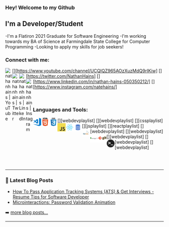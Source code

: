 ### Hey! Welcome to my Github

## I'm a Developer/Student

-I'm a Flatiron 2021 Graduate for Software Engineering
-I'm working towards my BA of Science at Farmingdale State College for Computer Programming
-Looking to apply my skills for job seekers!

### Connect with me:

[<img align="left" alt="nathanhains | YouTube" width="22px" src="https://cdn.jsdelivr.net/npm/simple-icons@v3/icons/youtube.svg" />][https://www.youtube.com/channel/UCQIQZ965AOzXuzMdQ9rIKiw]
[<img align="left" alt="nathanhains | Twitter" width="22px" src="https://cdn.jsdelivr.net/npm/simple-icons@v3/icons/twitter.svg" />][https://twitter.com/NathanHains]
[<img align="left" alt="nathanhains | LinkedIn" width="22px" src="https://cdn.jsdelivr.net/npm/simple-icons@v3/icons/linkedin.svg" />][https://www.linkedin.com/in/nathan-hains-050350212/]
[<img align="left" alt="nathanhains | Instagram" width="22px" src="https://cdn.jsdelivr.net/npm/simple-icons@v3/icons/instagram.svg" />][https://www.instagram.com/natehains/]

<br />

### Languages and Tools:

[<img align="left" alt="Visual Studio Code" width="26px" src="https://raw.githubusercontent.com/github/explore/80688e429a7d4ef2fca1e82350fe8e3517d3494d/topics/visual-studio-code/visual-studio-code.png" />][webdevplaylist]
[<img align="left" alt="HTML5" width="26px" src="https://raw.githubusercontent.com/github/explore/80688e429a7d4ef2fca1e82350fe8e3517d3494d/topics/html/html.png" />][webdevplaylist]
[<img align="left" alt="CSS3" width="26px" src="https://raw.githubusercontent.com/github/explore/80688e429a7d4ef2fca1e82350fe8e3517d3494d/topics/css/css.png" />][cssplaylist]
[<img align="left" alt="JavaScript" width="26px" src="https://raw.githubusercontent.com/github/explore/80688e429a7d4ef2fca1e82350fe8e3517d3494d/topics/javascript/javascript.png" />][jsplaylist]
[<img align="left" alt="React" width="26px" src="https://raw.githubusercontent.com/github/explore/80688e429a7d4ef2fca1e82350fe8e3517d3494d/topics/react/react.png" />][reactplaylist]
[<img align="left" alt="SQL" width="26px" src="https://raw.githubusercontent.com/github/explore/80688e429a7d4ef2fca1e82350fe8e3517d3494d/topics/sql/sql.png" />][webdevplaylist]
[<img align="left" alt="MySQL" width="26px" src="https://raw.githubusercontent.com/github/explore/80688e429a7d4ef2fca1e82350fe8e3517d3494d/topics/mysql/mysql.png" />][webdevplaylist]
[<img align="left" alt="MongoDB" width="26px" src="https://raw.githubusercontent.com/github/explore/80688e429a7d4ef2fca1e82350fe8e3517d3494d/topics/mongodb/mongodb.png" />][webdevplaylist]
[<img align="left" alt="Git" width="26px" src="https://raw.githubusercontent.com/github/explore/80688e429a7d4ef2fca1e82350fe8e3517d3494d/topics/git/git.png" />][webdevplaylist]
[<img align="left" alt="Terminal" width="26px" src="https://raw.githubusercontent.com/github/explore/80688e429a7d4ef2fca1e82350fe8e3517d3494d/topics/terminal/terminal.png" />][webdevplaylist]

<br />
<br />

---

### 📕 Latest Blog Posts

<!-- BLOG-POST-LIST:START -->
- [How To Pass Application Tracking Systems (ATS) & Get Interviews - Resume Tips for Software Developer](https://dev.to/nathanhains/animate-in-style-with-framer-motion-14c1)
- [Microinteractions: Password Validation Animation](https://dev.to/nathanhains/reducer-store-action-3h69)
<!-- BLOG-POST-LIST:END -->

➡️ [more blog posts...](https://dev.to/nathanhains)

---
